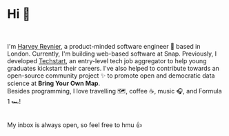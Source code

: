 

<!--
**hreynier/hreynier** is a ✨ _special_ ✨ repository because its `README.md` (this file) appears on your GitHub profile.

Here are some ideas to get you started:

- 🔭 I’m currently working on ...
- 🌱 I’m currently learning ...
- 👯 I’m looking to collaborate on ...
- 🤔 I’m looking for help with ...
- 💬 Ask me about ...
- 📫 How to reach me: ...
- 😄 Pronouns: ...
- ⚡ Fun fact: ...
-->

# Hi 👋 #
<br />

I'm [Harvey Reynier](https://harveyreynier.com), a product-minded software engineer 🚀 based in London. Currently, I'm building web-based software at Snap. Previously, I developed [Techstart](https://github.com/hreynier/job-board), an entry-level tech job aggregator to help young graduates kickstart their careers. I've also helped to contribute towards an open-source community project ✨ to promote open and democratic data science at **Bring Your Own Map**.
<br /> Besides programming, I love travelling 🗺️, coffee ☕, music 🎧, and Formula 1 🏎️! 

<br />
My inbox is always open, so feel free to hmu 👍

<!--
- 🔭 I’m currently working on a few projects and sites, check out my most recent project [here!](https://github.com/hreynier/job-board)

- 🌱 I’m currently strengthening my **React** and **JavaScript** skills by learning additional React libraries and building upon advanced concepts.

- 👯 I’m looking to collaborate on javascript-related **Open Source Projects**

- 👨‍💻 You can check out all of my projects and more [here!](https://harveyreynier.com)

- 📚 See what I'm currently [reading](https://beta.readng.co/user/harvey)

- 💬 Talk to me about **futurism, travel, dance music, and Formula 1 🏎️**
-->

<!--**Main Languages, Frameworks & Tools**
<br /> <br />
<code><img src="https://devicons.github.io/devicon/devicon.git/icons/javascript/javascript-original.svg" alt="JavaScript" width="50" height="50"/></code>
<code><img src="https://devicon.dev/devicon.git/icons/react/react-original-wordmark.svg" alt="react" width="50" height="50"/></code>
<code><img src="https://devicons.github.io/devicon/devicon.git/icons/python/python-original.svg" alt="Python" width="50" height="50"/></code>
<code><img src="https://devicons.github.io/devicon/devicon.git/icons/nodejs/nodejs-original-wordmark.svg" alt="nodejs" width="50" height="50"/></code>

<!--<code><img src="https://raw.githubusercontent.com/devicons/devicon/40cd6bc89a299dc50ac289f8e3b071d0dff49d9c/icons/mysql/mysql-original-wordmark.svg" alt="SQL" width="50" height="50" /></code>
 
<!--<code><img src="https://devicons.github.io/devicon/devicon.git/icons/express/express-original-wordmark.svg" alt="express" width="50" height="50"/></code>
<code><img src="https://www.vectorlogo.zone/logos/firebase/firebase-icon.svg" alt="firebase"  width="50" height="50"/></code>  
<!--
<code><img src="https://raw.githubusercontent.com/Hardik0307/Hardik0307/master/assets/canvasjs-charts.svg" alt="canvasjs" width="50" height="50"/></code>
<code><img src="https://www.vectorlogo.zone/logos/tailwindcss/tailwindcss-icon.svg" alt="tailwind" width="50" height="50"/></code>
<code><img src="https://upload.wikimedia.org/wikipedia/commons/0/05/Scikit_learn_logo_small.svg" alt="scikit_learn" width="50" height="50"/></code> 
-->
<!--
<code><img src="https://devicons.github.io/devicon/devicon.git/icons/html5/html5-original-wordmark.svg" alt="HTML" width="50" height="50"/></code>
<code><img src="https://devicons.github.io/devicon/devicon.git/icons/css3/css3-original-wordmark.svg" alt="CSS" width="50" height="50"/></code>
-->
<!--<code><img src="https://raw.githubusercontent.com/devicons/devicon/40cd6bc89a299dc50ac289f8e3b071d0dff49d9c/icons/csharp/csharp-original.svg" alt="csharp" width="50" height="50" /></code>
-->
<!--
<code><img src="https://devicons.github.io/devicon/devicon.git/icons/react/react-original-wordmark.svg" alt="react" width="50" height="50"/></code>
<code><img src="https://devicons.github.io/devicon/devicon.git/icons/bootstrap/bootstrap-plain.svg" alt="bootstrap" width="50" height="50"/></code>
-->

<!--
<p><img align="left" src="https://github-readme-stats.vercel.app/api/top-langs/?username=hreynier&layout=compact" alt="hreynier" /></p>
<p><img align="left" src="https://github-readme-stats.vercel.app/api?username=hreynier&show_icons=true" alt="hreynier" /></p>
-->
